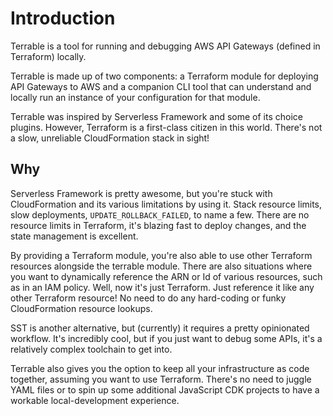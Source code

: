 # Introduction

Terrable is a tool for running and debugging AWS API Gateways (defined in Terraform) locally.

Terrable is made up of two components: a Terraform module for deploying API Gateways to AWS
and a companion CLI tool that can understand and locally run an instance of your configuration for that module.

Terrable was inspired by Serverless Framework and some of its choice plugins. However, Terraform is a first-class
citizen in this world. There's not a slow, unreliable CloudFormation stack in sight!

## Why

Serverless Framework is pretty awesome, but you're stuck with CloudFormation and its various limitations
by using it. Stack resource limits, slow deployments, `UPDATE_ROLLBACK_FAILED`, to name a few. There are no resource limits in Terraform,
it's blazing fast to deploy changes, and the state management is excellent.

By providing a Terraform module, you're also able to use other Terraform resources alongside the terrable module. 
There are also situations where you want to dynamically reference the ARN or Id of various resources, such as in an IAM policy. 
Well, now it's just Terraform. Just reference it like any other Terraform
resource! No need to do any hard-coding or funky CloudFormation resource lookups.

SST is another alternative, but (currently) it requires a pretty opinionated workflow. It's incredibly
cool, but if you just want to debug some APIs, it's a relatively complex toolchain to get into. 

Terrable also gives you the option to keep all your infrastructure as code together, assuming you want to use Terraform.
There's no need to juggle YAML files or to spin up some additional JavaScript CDK projects to have a workable local-development experience.
